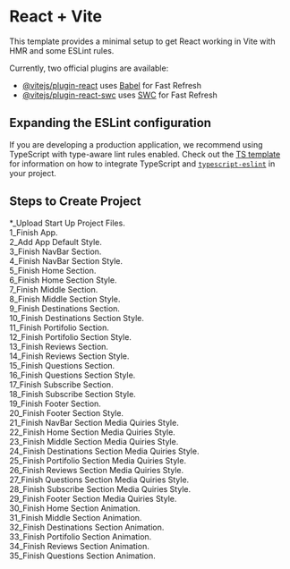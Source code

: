 # React + Vite  
 
This template provides a minimal setup to get React working in Vite with HMR and some ESLint rules.

Currently, two official plugins are available:

- [@vitejs/plugin-react](https://github.com/vitejs/vite-plugin-react/blob/main/packages/plugin-react) uses [Babel](https://babeljs.io/) for Fast Refresh
- [@vitejs/plugin-react-swc](https://github.com/vitejs/vite-plugin-react/blob/main/packages/plugin-react-swc) uses [SWC](https://swc.rs/) for Fast Refresh

## Expanding the ESLint configuration

If you are developing a production application, we recommend using TypeScript with type-aware lint rules enabled. Check out the [TS template](https://github.com/vitejs/vite/tree/main/packages/create-vite/template-react-ts) for information on how to integrate TypeScript and [`typescript-eslint`](https://typescript-eslint.io) in your project.

## Steps to Create Project


*_Upload Start Up Project Files.  
1_Finish App.  
2_Add App Default Style.  
3_Finish NavBar Section.  
4_Finish NavBar Section Style.  
5_Finish Home Section.  
6_Finish Home Section Style.  
7_Finish Middle Section.  
8_Finish Middle Section Style.  
9_Finish Destinations Section.  
10_Finish Destinations Section Style.  
11_Finish Portifolio Section.  
12_Finish Portifolio Section Style.  
13_Finish Reviews Section.  
14_Finish Reviews Section Style.  
15_Finish Questions Section.  
16_Finish Questions Section Style.  
17_Finish Subscribe Section.  
18_Finish Subscribe Section Style.  
19_Finish Footer Section.  
20_Finish Footer Section Style.  
21_Finish NavBar Section Media Quiries Style.  
22_Finish Home Section Media Quiries Style.  
23_Finish Middle Section Media Quiries Style.  
24_Finish Destinations Section Media Quiries Style.  
25_Finish Portifolio Section Media Quiries Style.  
26_Finish Reviews Section Media Quiries Style.  
27_Finish Questions Section Media Quiries Style.  
28_Finish Subscribe Section Media Quiries Style.  
29_Finish Footer Section Media Quiries Style.  
30_Finish Home Section Animation.  
31_Finish Middle Section Animation.  
32_Finish Destinations Section Animation.  
33_Finish Portifolio Section Animation.  
34_Finish Reviews Section Animation.  
35_Finish Questions Section Animation.  
















